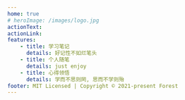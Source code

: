 ```yaml
---
home: true
# heroImage: /images/logo.jpg
actionText:
actionLink:
features:
    - title: 学习笔记
      details: 好记性不如烂笔头
    - title: 个人随笔
      details: just enjoy
    - title: 心得领悟
      details: 学而不思则罔, 思而不学则殆
footer: MIT Licensed | Copyright © 2021-present Forest
---
```

